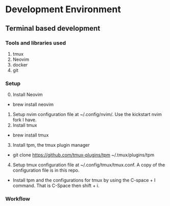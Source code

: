 # Development Environment

## Terminal based development

### Tools and libraries used
1. tmux
2. Neovim
3. docker
4. git

### Setup

0. Install Neovim
- brew install neovim
1. Setup nvim configuration file at ~/.config/nvim/. Use the kickstart nvim fork I have.
2. Install tmux
- brew install tmux
3. Install tpm, the tmux plugin manager
- git clone https://github.com/tmux-plugins/tpm ~/.tmux/plugins/tpm
4. Setup tmux configuration file at ~/.config/tmux/tmux.conf. A copy of the configuration file is in this repo.
- Install tpm and the configurations for tmux by using the C-space + I command. That is C-Space then shift + i.


### Workflow
